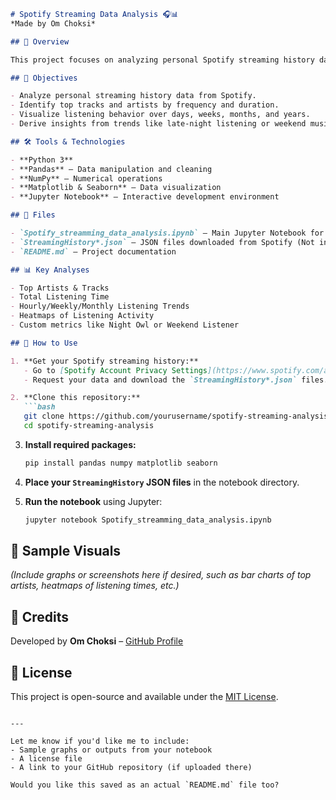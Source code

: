 

```markdown
# Spotify Streaming Data Analysis 🎧📊  
*Made by Om Choksi*

## 📌 Overview

This project focuses on analyzing personal Spotify streaming history data to uncover listening habits, trends, and preferences over time. Using Python and popular data analysis libraries, the notebook provides insights into top songs, artists, listening patterns, and more.

## 🧠 Objectives

- Analyze personal streaming history data from Spotify.
- Identify top tracks and artists by frequency and duration.
- Visualize listening behavior over days, weeks, months, and years.
- Derive insights from trends like late-night listening or weekend music habits.

## 🛠️ Tools & Technologies

- **Python 3**
- **Pandas** – Data manipulation and cleaning
- **NumPy** – Numerical operations
- **Matplotlib & Seaborn** – Data visualization
- **Jupyter Notebook** – Interactive development environment

## 📁 Files

- `Spotify_streamming_data_analysis.ipynb` – Main Jupyter Notebook for analysis
- `StreamingHistory*.json` – JSON files downloaded from Spotify (Not included here for privacy)
- `README.md` – Project documentation

## 📊 Key Analyses

- Top Artists & Tracks
- Total Listening Time
- Hourly/Weekly/Monthly Listening Trends
- Heatmaps of Listening Activity
- Custom metrics like Night Owl or Weekend Listener

## 📝 How to Use

1. **Get your Spotify streaming history:**
   - Go to [Spotify Account Privacy Settings](https://www.spotify.com/account/privacy).
   - Request your data and download the `StreamingHistory*.json` files.

2. **Clone this repository:**
   ```bash
   git clone https://github.com/yourusername/spotify-streaming-analysis.git
   cd spotify-streaming-analysis
   ```


3. **Install required packages:**
   ```bash
   pip install pandas numpy matplotlib seaborn
   ```

4. **Place your `StreamingHistory` JSON files** in the notebook directory.

5. **Run the notebook** using Jupyter:
   ```bash
   jupyter notebook Spotify_streamming_data_analysis.ipynb
   ```

## 📌 Sample Visuals

*(Include graphs or screenshots here if desired, such as bar charts of top artists, heatmaps of listening times, etc.)*

## 📣 Credits

Developed by **Om Choksi** – [GitHub Profile](https://github.com/OMCHOKSI108)

## 📄 License

This project is open-source and available under the [MIT License](LICENSE).
```

---

Let me know if you'd like me to include:
- Sample graphs or outputs from your notebook
- A license file
- A link to your GitHub repository (if uploaded there)

Would you like this saved as an actual `README.md` file too?

